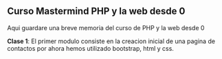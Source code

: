 ## Curso Mastermind PHP y la web desde 0

Aqui guardare una breve memoria del curso de PHP y la web desde 0

**Clase 1**:
El primer modulo consiste en la creacion inicial de una pagina de contactos
por ahora hemos utilizado bootstrap, html y css.
